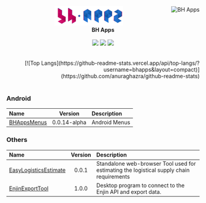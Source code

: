 <div align="right">
<a href="https://github.com/bhapps">
  <img align="right" src="https://github-readme-stats.vercel.app/api?username=bhapps&show_icons=true&line_height=27&count_private=false&title_color=ffffff&text_color=cccccc&icon_color=cccccc&bg_color=c70361&hide=contribs,prs" alt="BH Apps" />
</a>
</div>
<div align="left">
  <div align="center">
   <img width="180" alt="BH Apps" src="https://github.com/bhapps/bhapps/blob/main/images/bhappslogo.png">
    <br>
    <b>BH Apps</b>
    <br>
    <br>
    <a href="https://www.instagram.com/bhapps/"><img src="https://img.shields.io/static/v1?label=Instagram&message=%20&color=orange&logo=Instagram&flat-square&logoColor=white"></a>
    <a href="https://t.me/bhapps/"><img src="https://img.shields.io/static/v1?label=Telegram&message=%20&color=blue&logo=Telegram&style=flat-square&logoColor=white"></a>
    <a href="mailto:bhapps.developer@gmail.com"><img src="https://img.shields.io/static/v1?label=Email&message=%20&color=red&logo=gmail&style=flat-square&logoColor=white"></a>
  </div>
</div>
<br>
<br>
<div align="right">
[![Top Langs](https://github-readme-stats.vercel.app/api/top-langs/?username=bhapps&layout=compact)](https://github.com/anuraghazra/github-readme-stats)
</div>
<div align="left">
  
</div>
<br>

### Android
|Name|Version|Description|
| :---------------- | :----------------: | :---------------- |
| [BHAppsMenus](https://github.com/bhapps/BHAppsMenus)|0.0.14-alpha|Android Menus|

### Others
|Name|Version|Description|
| :---------------- | :----------------: | :---------------- |
| [EasyLogisticsEstimate](https://github.com/bhapps/EasyLogisticsEstimate)|0.0.1|Standalone web-browser Tool used for estimating the logistical supply chain requirements|
| [EnjinExportTool](https://github.com/AusTac/EnjinExportTool )|1.0.0|Desktop program to connect to the Enjin API and export data. |

<br>

<!--
<a href="https://github.com/bhapps/"><img align="center" src="https://github-readme-stats.vercel.app/api/pin?username=bhapps&repo=BHAppsMenus" alt="BHAppsMenus" /></a>

- 🔭 I’m currently working on ...
- 🌱 I’m currently learning ...
- 👯 I’m looking to collaborate on ...
- 🤔 I’m looking for help with ...
- 💬 Ask me about ...
- 📫 How to reach me: ...
- 😄 Pronouns: ...
- ⚡ Fun fact: ...
-->